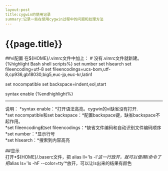 ```yaml
---
layout:post
title:cygwin的使用记录
summary:记录一些在使用cygwin过程中的问题和处理方法
---
```

{{page.title}}
=============
##vi配置
在${HOME}/.vimrc文件中加上： # 没有.vimrc文件就新建。
{%highlight Bash shell scripts%}
set number
set hlsearch
set fileencoding=utf-8
set fileencodings=ucs-bom,utf-8,cp936,gb18030,big5,euc-jp,euc-kr,latin1
 
set nocompatible
set backspace=indent,eol,start
 
syntax enable
{%endhighlight%}

******************
说明：
*syntax enable：*打开语法高亮。cygwin的vi缺省没有打开.  
*set nocompatible和set backspace：*配置backspace键，缺省backspace不起作用。  
*set fileencoding和set fileencodings：*缺省文件编码和自动识别文件编码顺序  
*set number：*显示行号  
*set hlsearch：*搜索到内容高亮  

##显示  
打开*${HOME}/.baserc文件，把 alias ll='ls -l'*这一行放开，就可以使用ll命令了  
把*alias ls='ls -hF --color=tty'*放开，可以让ls出来的结果有颜色  

